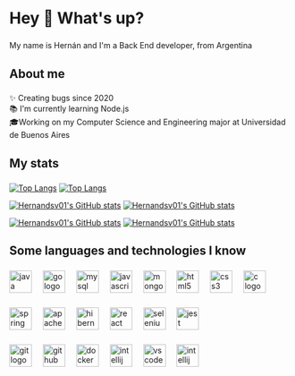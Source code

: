 <h1 align="left">Hey 👋 What's up?</h1>

###

<p align="left">My name is Hernán and I'm a Back End developer, from Argentina</p>

###

<h2 align="left">About me</h2>

###

<p align="left">✨ Creating bugs since 2020<br>📚 I'm currently learning Node.js<br>🎓Working on my Computer Science and Engineering major at Universidad de Buenos Aires</p>

###

<h2 align="left">My stats</h2>

###


<!--Most used languages chart-->
[![Top Langs](https://github-readme-stats.vercel.app/api/top-langs/?username=Hernandsv01&theme=github_dark#gh-dark-mode-only)](https://github.com/anuraghazra/github-readme-stats#gh-dark-mode-only)
[![Top Langs](https://github-readme-stats.vercel.app/api/top-langs/?username=Hernandsv01&theme=vue#gh-light-mode-only)](https://github.com/anuraghazra/github-readme-stats#gh-light-mode-only)

<!--GitHub stats-->
[![Hernandsv01's GitHub stats](https://github-readme-stats.vercel.app/api?username=hernandsv01&show_icons=true&theme=github_dark#gh-dark-mode-only)](https://github.com/anuraghazra/github-readme-stats#gh-dark-mode-only)
[![Hernandsv01's GitHub stats](https://github-readme-stats.vercel.app/api?username=hernandsv01&show_icons=true&theme=vue#gh-light-mode-only)](https://github.com/anuraghazra/github-readme-stats#gh-light-mode-only)

<!--Commit streaks-->
[![Hernandsv01's GitHub stats](https://streak-stats.demolab.com?user=Hernandsv01&locale=en&mode=daily&theme=github_dark&hide_border=false&border_radius=5&order=3)](https://github.com/anuraghazra/github-readme-stats#gh-light-mode-only)
[![Hernandsv01's GitHub stats](https://streak-stats.demolab.com?user=Hernandsv01&locale=en&mode=daily&theme=vue&hide_border=false&border_radius=5&order=3)](https://github.com/anuraghazra/github-readme-stats#gh-dark-mode-only)

###

<h2 align="left">Some languages and technologies I know</h2>

###

<div align="left">
  <img src="https://cdn.jsdelivr.net/gh/devicons/devicon/icons/java/java-original.svg" height="40" alt="java logo"  />
  <img width="12" />
  <img src="https://cdn.jsdelivr.net/gh/devicons/devicon/icons/go/go-original.svg" height="40" alt="go logo"  />
  <img width="12" />
  <img src="https://cdn.jsdelivr.net/gh/devicons/devicon/icons/mysql/mysql-original.svg" height="40" alt="mysql logo"  />
  <img width="12" />
  <img src="https://cdn.jsdelivr.net/gh/devicons/devicon/icons/javascript/javascript-original.svg" height="40" alt="javascript logo"  />
  <img width="12" />
  <img src="https://cdn.jsdelivr.net/gh/devicons/devicon/icons/mongodb/mongodb-original.svg" height="40" alt="mongodb logo"  />
  <img width="12" />
  <img src="https://cdn.jsdelivr.net/gh/devicons/devicon/icons/html5/html5-original.svg" height="40" alt="html5 logo"  />
  <img width="12" />
  <img src="https://cdn.jsdelivr.net/gh/devicons/devicon/icons/css3/css3-original.svg" height="40" alt="css3 logo"  />
  <img width="12" />
  <img src="https://cdn.jsdelivr.net/gh/devicons/devicon/icons/c/c-original.svg" height="40" alt="c logo"  />
</div>

###

<div align="left">
  <img src="https://cdn.jsdelivr.net/gh/devicons/devicon/icons/spring/spring-original.svg" height="40" alt="spring logo"  />
  <img width="12" />
  <img src="https://skillicons.dev/icons?i=maven" height="40" alt="apachemaven logo"  />
  <img width="12" />
  <img src="https://skillicons.dev/icons?i=hibernate" height="40" alt="hibernate logo"  />
  <img width="12" />
  <img src="https://cdn.jsdelivr.net/gh/devicons/devicon/icons/react/react-original.svg" height="40" alt="react logo"  />
  <img width="12" />
  <img src="https://skillicons.dev/icons?i=selenium" height="40" alt="selenium logo"  />
  <img width="12" />
  <img src="https://cdn.jsdelivr.net/gh/devicons/devicon/icons/jest/jest-plain.svg" height="40" alt="jest logo"  />
</div>

###

<div align="left">
  <img src="https://cdn.jsdelivr.net/gh/devicons/devicon/icons/git/git-original.svg" height="40" alt="git logo"  />
  <img width="12" />
  <img src="https://skillicons.dev/icons?i=github" height="40" alt="github logo"  />
  <img width="12" />
  <img src="https://cdn.simpleicons.org/docker/2496ED" height="40" alt="docker logo"  />
  <img width="12" />
  <img src="https://skillicons.dev/icons?i=idea" height="40" alt="intellij logo"  />
  <img width="12" />
  <img src="https://cdn.jsdelivr.net/gh/devicons/devicon/icons/vscode/vscode-original.svg" height="40" alt="vscode logo"  />
  <img width="12" />
  <img src="https://skillicons.dev/icons?i=postman" height="40" alt="intellij logo"  />
</div>

###
